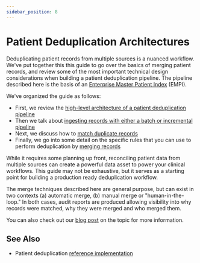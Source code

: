 ```yaml
---
sidebar_position: 8
---
```


# Patient Deduplication Architectures

Deduplicating patient records from multiple sources is a nuanced workflow. We've put together this this guide to go over the basics of merging patient records, and review some of the most important technical design considerations when building a patient deduplication pipeline. The pipeline described here is the basis of an [Enterprise Master Patient Index](https://en.wikipedia.org/wiki/Enterprise_master_patient_index) (EMPI).

We've organized the guide as follows:

- First, we review the [high-level architecture of a patient deduplication pipeline](/docs/fhir-datastore/patient-deduplication/architecture-overview)
- Then we talk about [ingesting records with either a batch or incremental pipeline](/docs/fhir-datastore/patient-deduplication/ingestion)
- Next, we discuss how to [match duplicate records](/docs/fhir-datastore/patient-deduplication/matching)
- Finally, we go into some detail on the specific rules that you can use to perform deduplication by [merging records](/docs/fhir-datastore/patient-deduplication/merging)

While it requires some planning up front, reconciling patient data from multiple sources can create a powerful data asset to power your clinical workflows. This guide may not be exhaustive, but it serves as a starting point for building a production ready deduplication workflow.

The merge techniques described here are general purpose, but can exist in two contexts (a) automatic merge, (b) manual merge or "human-in-the-loop." In both cases, audit reports are produced allowing visibility into why records were matched, why they were merged and who merged them.

You can also check out our [blog post](/blog/patient-deduplication) on the topic for more information.

## See Also

- Patient deduplication [reference implementation](https://github.com/medplum/medplum-demo-bots/tree/main/src/deduplication)
